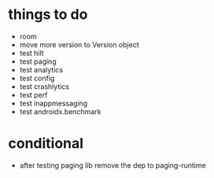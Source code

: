 # things to do
- room
- move more version to Version object
- test hilt
- test paging
- test analytics
- test config
- test crashlytics
- test perf
- test inappmessaging
- test androidx.benchmark

# conditional
- after testing paging lib remove the dep to paging-runtime
